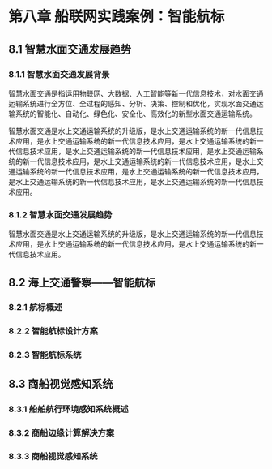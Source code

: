 # 第八章 船联网实践案例：智能航标

## 8.1 智慧水面交通发展趋势

### 8.1.1 智慧水面交通发展背景

智慧水面交通是指运用物联网、大数据、人工智能等新一代信息技术，对水面交通运输系统进行全方位、全过程的感知、分析、决策、控制和优化，实现水面交通运输系统的智能化、自动化、绿色化、安全化、高效化的新型水面交通运输系统。

智慧水面交通是水上交通运输系统的升级版，是水上交通运输系统的新一代信息技术应用，是水上交通运输系统的新一代信息技术应用，是水上交通运输系统的新一代信息技术应用，是水上交通运输系统的新一代信息技术应用，是水上交通运输系统的新一代信息技术应用，是水上交通运输系统的新一代信息技术应用，是水上交通运输系统的新一代信息技术应用，是水上交通运输系统的新一代信息技术应用，是水上交通运输系统的新一代信息技术应用，是水上交通运输系统的新一代信息技术应用。

### 8.1.2 智慧水面交通发展趋势

智慧水面交通是水上交通运输系统的升级版，是水上交通运输系统的新一代信息技术应用，是水上交通运输系统的新一代信息技术应用，是水上交通运输系统的新一代信息技术应用。

## 8.2 海上交通警察——智能航标

### 8.2.1 航标概述

### 8.2.2 智能航标设计方案

### 8.2.3 智能航标系统

## 8.3 商船视觉感知系统

### 8.3.1 船舶航行环境感知系统概述

### 8.3.2 商船边缘计算解决方案

### 8.3.3 商船视觉感知系统
